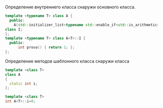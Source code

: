   Определение внутреннего класса снаружи основного класса.
  ```C++
template <typename T> class A { 
	public: 
	  A(std::initializer_list<typename std::enable_if<std::is_arithmetic<T>::value,T>::type> l) {} 
  class I;
}; 
template <typename T> class A<T>::I { 
	public: 
		int prova() { return 1; }; 
};
```

Определение методов шаблонного класса снаружи класса

```cpp
template <class T>
class A
{
  static int i;
};

template <class T>
int A<T>::i=0;
```